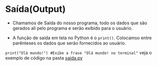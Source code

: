 # Saída(Output)

* Chamamos de Saída do nosso programa, todo os dados que são gerados ali pelo programa e serão exibido para o usuário. 

* A função de saída em tela no Python é o `print()`. Colocamso entre parênteses os dados que serão fornecidos ao usuário.

`print("Olá mundo!") #Exibe a frase "Olá mundo! no terminal"`
veja o exemplo de código na pasta [saida.py](C:\Users\guigu\OneDrive\Documents\GitHub\EstudosPy\EstudosPY\Saídas\saida.py)